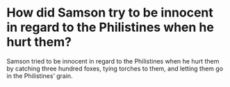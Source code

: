 # How did Samson try to be innocent in regard to the Philistines when he hurt them?

Samson tried to be innocent in regard to the Philistines when he hurt them by catching three hundred foxes, tying torches to them, and letting them go in the Philistines’ grain.
